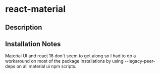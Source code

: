 # react-material

## Description


## Installation Notes
 Material UI and react 18 don't seem to get along so I had to do a workaround on most of the package installations by using --legacy-peer-deps on all material ui npm scripts. 